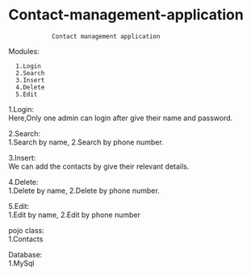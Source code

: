 # Contact-management-application

		
				Contact management application

Modules:

      1.Login
      2.Search
      3.Insert
      4.Delete
      5.Edit


1.Login:<br>
	Here,Only one admin can login after give their  name and password.

2.Search:<br>
 	1.Search  by name,
	2.Search by phone number.

3.Insert:<br>
	We can add the contacts by give their relevant details.

4.Delete:<br>
	1.Delete by name,
	2.Delete by phone number.

5.Edit:<br>
	1.Edit by name,
	2.Edit by phone number

pojo class:<br>
	1.Contacts
	
Database:<br>
        1.MySql
